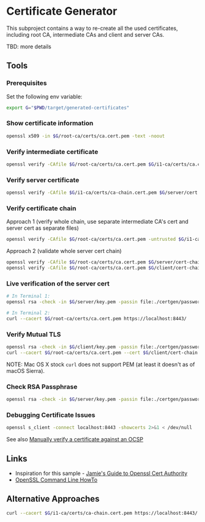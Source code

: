 # Certificate Generator

This subproject contains a way to re-create all the used certificates, including root CA, intermediate CAs and client and
server CAs.

TBD: more details

## Tools

### Prerequisites

Set the following env variable:

```bash
export G="$PWD/target/generated-certificates"
```

### Show certificate information

```bash
openssl x509 -in $G/root-ca/certs/ca.cert.pem -text -noout
```

### Verify intermediate certificate

```bash
openssl verify -CAfile $G/root-ca/certs/ca.cert.pem $G/i1-ca/certs/ca.cert.pem
```

### Verify server certificate

```bash
openssl verify -CAfile $G/i1-ca/certs/ca-chain.cert.pem $G/server/cert.pem
```

### Verify certificate chain

Approach 1 (verify whole chain, use separate intermediate CA's cert and server cert as separate files)

```bash
openssl verify -CAfile $G/root-ca/certs/ca.cert.pem -untrusted $G/i1-ca/certs/ca.cert.pem $G/server/cert.pem
```

Approach 2 (validate whole server cert chain)

```bash
openssl verify -CAfile $G/root-ca/certs/ca.cert.pem $G/server/cert-chain.pem
openssl verify -CAfile $G/root-ca/certs/ca.cert.pem $G/client/cert-chain.pem
```

### Live verification of the server cert

```bash
# In Terminal 1:
openssl rsa -check -in $G/server/key.pem -passin file:./certgen/passwords/server-key.txt > /tmp/server-key.pem && python ./certgen/scripts/test-server.py

# In Terminal 2:
curl --cacert $G/root-ca/certs/ca.cert.pem https://localhost:8443/
```

### Verify Mutual TLS

```bash
openssl rsa -check -in $G/client/key.pem -passin file:./certgen/passwords/client-key.txt > /tmp/raw-client-key.pem
curl --cacert $G/root-ca/certs/ca.cert.pem --cert $G/client/cert-chain.pem --key /tmp/raw-client-key.pem https://localhost:8443/
```

NOTE: Mac OS X stock ``curl`` does not support PEM (at least it doesn't as of macOS Sierra).

### Check RSA Passphrase

```bash
openssl rsa -check -in $G/server/key.pem -passin file:./certgen/passwords/server-key.txt
```

### Debugging Certificate Issues

```bash
openssl s_client -connect localhost:8443 -showcerts 2>&1 < /dev/null
```

See also [Manually verify a certificate against an OCSP](https://raymii.org/s/articles/OpenSSL_Manually_Verify_a_certificate_against_an_OCSP.html)

## Links

* Inspiration for this sample - [Jamie's Guide to Openssl Cert Authority](https://jamielinux.com/docs/openssl-certificate-authority/create-the-root-pair.html)
* [OpenSSL Command Line HowTo](https://www.madboa.com/geek/openssl/)

## Alternative Approaches

```bash
curl --cacert $G/i1-ca/certs/ca-chain.cert.pem https://localhost:8443/
```